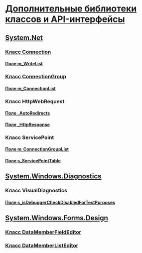 

# [Дополнительные библиотеки классов и API-интерфейсы](index.md)


## [System.Net](xref:System.Net)


### [Класс Connection](connection.md)


#### [Поле m_WriteList](m_writelist.md)


### [Класс ConnectionGroup](connectiongroup.md)


#### [Поле m_ConnectionList](m_connectionlist.md)


### Класс HttpWebRequest


#### [Поле _AutoRedirects](_autoredirects.md)


#### [Поле _HttpResponse](_httpresponse.md)


### Класс ServicePoint


#### [Поле m_ConnectionGroupList](m_connectiongrouplist.md)


#### [Поле s_ServicePointTable](s_servicepointtable.md)


## [System.Windows.Diagnostics](xref:System.Windows.Diagnostics)


### Класс VisualDiagnostics


#### [Поле s_isDebuggerCheckDisabledForTestPurposes](s-isdebuggercheckdisabledfortestpurposes-field.md)


## [System.Windows.Forms.Design](xref:System.Windows.Forms.Design)


### [Класс DataMemberFieldEditor](datamemberfieldeditor-class.md)


### [Класс DataMemberListEditor](datamemberlisteditor-class.md)
